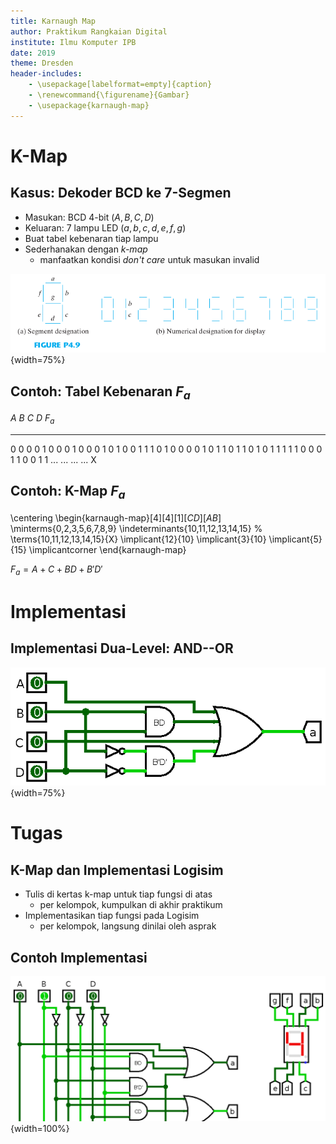 ```yaml
---
title: Karnaugh Map
author: Praktikum Rangkaian Digital
institute: Ilmu Komputer IPB
date: 2019
theme: Dresden
header-includes:
    - \usepackage[labelformat=empty]{caption}
    - \renewcommand{\figurename}{Gambar}
    - \usepackage{karnaugh-map}
---
```


# K-Map

## Kasus: Dekoder BCD ke 7-Segmen

- Masukan: BCD 4-bit ($A, B, C, D$)
- Keluaran: 7 lampu LED ($a,b,c,d,e,f,g$)
- Buat tabel kebenaran tiap lampu
- Sederhanakan dengan *k-map*
    - manfaatkan kondisi *don't care* untuk masukan invalid

![Susunan lampu 7 segmen](7segment.png){width=75%}

## Contoh: Tabel Kebenaran $F_a$

$A$ $B$ $C$ $D$ $F_a$
--- --- --- --- -----
0   0   0   0   1
0   0   0   1   0
0   0   1   0   1
0   0   1   1   1
0   1   0   0   0
0   1   0   1   1
0   1   1   0   1
0   1   1   1   1
1   0   0   0   1
1   0   0   1   1
... ... ... ... X


## Contoh: K-Map $F_a$

\centering
\begin{karnaugh-map}[4][4][1][$CD$][$AB$]
    \minterms{0,2,3,5,6,7,8,9}
    \indeterminants{10,11,12,13,14,15}
    % \terms{10,11,12,13,14,15}{X}
    \implicant{12}{10}
    \implicant{3}{10}
    \implicant{5}{15}
    \implicantcorner
\end{karnaugh-map}

$F_a = A + C + BD + B'D'$

# Implementasi

## Implementasi Dua-Level: AND--OR

![Implementasi $F_a = A + C + BD + B'D'$](fa.png){width=75%}


# Tugas

## K-Map dan Implementasi Logisim

- Tulis di kertas k-map untuk tiap fungsi di atas
    - per kelompok, kumpulkan di akhir praktikum
- Implementasikan tiap fungsi pada Logisim
    - per kelompok, langsung dinilai oleh asprak

## Contoh Implementasi

![Potongan implementasi dekoder BCD ke 7-segmen](bcd-7segment_part.png){width=100%}
